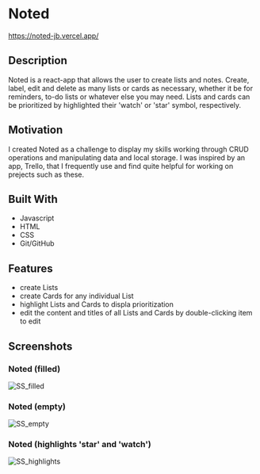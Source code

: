 # Noted
https://noted-jb.vercel.app/

## Description
Noted is a react-app that allows the user to create lists and notes. Create, label, edit and delete as many lists or cards as necessary, whether it be for reminders, to-do lists or whatever else you may need. Lists and cards can be prioritized by highlighted their 'watch' or 'star' symbol, respectively.

## Motivation
I created Noted as a challenge to display my skills working through CRUD operations and manipulating data and local storage. I was inspired by an app, Trello, that I frequently use and find quite helpful for working on prejects such as these.

## Built With
* Javascript
* HTML
* CSS
* Git/GitHub

## Features
* create Lists 
* create Cards for any individual List
* highlight Lists and Cards to displa prioritization
* edit the content and titles of all Lists and Cards by double-clicking item to edit

## Screenshots
### Noted (filled)
![SS_filled](https://user-images.githubusercontent.com/76211223/155167073-9dfe607c-039a-4958-b71a-a4448745ea4e.PNG)
### Noted (empty)
![SS_empty](https://user-images.githubusercontent.com/76211223/155167088-880e712f-fcc4-498f-b96d-abc529213d6b.PNG)
### Noted (highlights 'star' and 'watch')
![SS_highlights](https://user-images.githubusercontent.com/76211223/155167098-c378a41a-a5a3-4a28-8c0c-0aa56f9e06bc.PNG)

